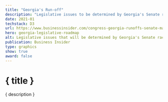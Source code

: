 ```yaml
---
title: "Georgia's Run-off"
description: "Legislative issues to be determined by Georgia's Senate race"
date: 2021-01
techstack: D3
url: https://www.businessinsider.com/congress-georgia-runoffs-senate-majority-mcconnell-schumer-legislation2020-12
hero: georgia-legislative-roadmap
alt: Legislative issues that will be determined by Georgia's Senate race
publication: Business Insider
type: graphics
show: true
award: false
---
```


# { title }

{ description }
